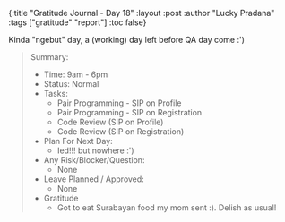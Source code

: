 {:title "Gratitude Journal - Day 18"
:layout :post
:author "Lucky Pradana"   
:tags  ["gratitude" "report"]
:toc false}

Kinda "ngebut" day, a (working) day left before QA day come :')

> Summary:
> - Time: 9am - 6pm
> - Status: Normal
> - Tasks:
>   - Pair Programming - SIP on Profile
>   - Pair Programming - SIP on Registration
>   - Code Review (SIP on Profile)
>   - Code Review (SIP on Registration) 
> - Plan For Next Day:
>   - Ied!!! but nowhere :')
> - Any Risk/Blocker/Question:
>   - None
> - Leave Planned / Approved:
>   - None
> - Gratitude
>   - Got to eat Surabayan food my mom sent :). Delish as usual!
